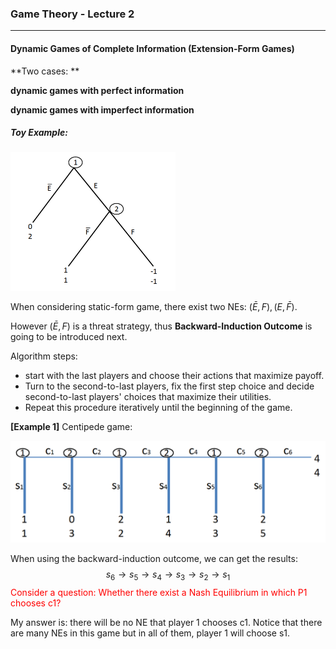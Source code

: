 ### Game Theory - Lecture 2

---

#### Dynamic Games of Complete Information (Extension-Form Games)

**Two cases: **

**dynamic games with perfect information**

**dynamic games with imperfect information**

##### Toy Example:

<img src="..\Pictures\l1-5.png" style="zoom:50%;" />

When considering static-form game, there exist two NEs: $(\bar{E},F),(E,\bar{F})$. 

However $(\bar{E},F)$ is a threat strategy, thus **Backward-Induction Outcome** is going to be introduced next.

Algorithm steps:

- start with the last players and choose their actions that maximize payoff.
- Turn to the second-to-last players, fix the first step choice and decide second-to-last players' choices that maximize their utilities.
- Repeat this procedure iteratively until the beginning of the game.

**[Example 1]** Centipede game:

<img src="..\Pictures\l1-6.png" style="zoom:50%;" />

When using the backward-induction outcome, we can get the results:
$$
s_6\to s_5\to s_4\to s_3\to s_2\to s_1
$$
<font color=red>Consider a question: Whether there exist a Nash Equilibrium in which P1 chooses c1?</font>

My answer is: there will be no NE that player 1 chooses c1. Notice that there are many NEs in this game but in all of them, player 1 will choose s1. 